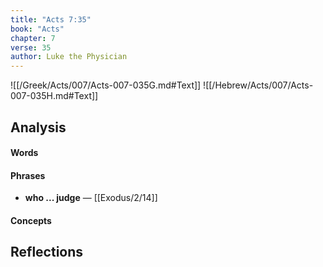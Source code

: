```yaml
---
title: "Acts 7:35"
book: "Acts"
chapter: 7
verse: 35
author: Luke the Physician
---
```

![[/Greek/Acts/007/Acts-007-035G.md#Text]]
![[/Hebrew/Acts/007/Acts-007-035H.md#Text]]

## Analysis

#### Words

#### Phrases
- **who ... judge** — [[Exodus/2/14]]

#### Concepts

## Reflections
